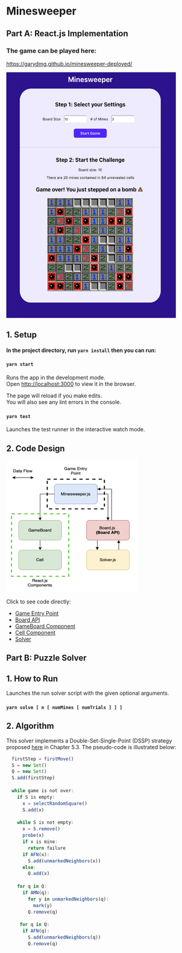 # Minesweeper
## Part A: React.js Implementation
### The game can be played here: 
https://garydmg.github.io/minesweeper-deployed/

<img src="https://github.com/Garydmg/minesweeper/blob/source/media/computer-view.png" width="450" height="650"/>

## 1. Setup
#### In the project directory, run `yarn install` then you can run:

#### `yarn start`

Runs the app in the development mode.<br />
Open [http://localhost:3000](http://localhost:3000) to view it in the browser.

The page will reload if you make edits.<br />
You will also see any lint errors in the console.

#### `yarn test`

Launches the test runner in the interactive watch mode.<br />

## 2. Code Design
<img src="https://github.com/Garydmg/minesweeper/blob/source/media/program-structure.png" width="350" height="350"/>

Click to see code directly:
* [Game Entry Point](https://github.com/Garydmg/minesweeper/blob/source/src/Minesweeper.js)
* [Board API](https://github.com/Garydmg/minesweeper/blob/source/src/Board.js)
* [GameBoard Component](https://github.com/Garydmg/minesweeper/blob/source/src/component/GameBoard.js)
* [Cell Component](https://github.com/Garydmg/minesweeper/blob/source/src/component/Cell.js)
* [Solver](https://github.com/Garydmg/minesweeper/blob/source/src/Solver.js)

## Part B: Puzzle Solver
## 1. How to Run
Launches the run solver script with the given optional arguments. <br />
#### `yarn solve [ n [ numMines [ numTrials ] ] ]`

## 2. Algorithm
This solver implements a Double-Set-Single-Point (DSSP) strategy proposed [here](https://dash.harvard.edu/bitstream/handle/1/14398552/BECERRA-SENIORTHESIS-2015.pdf?sequence=1) in Chapter 5.3. The pseudo-code is illustrated below:
```javascript
  firstStep = firstMove()
  S = new Set()
  Q = new Set()
  S.add(firstStep)
  
  while game is not over:
    if S is empty:
      x = selectRandomSquare()
      S.add(x)  
    
    while S is not empty:
      x = S.remove()
      probe(x)
      if x is mine:
        return failure
      if AFN(x):
        S.add(unmarkedNeighbors(x))
      else:
        Q.add(x)
    
    for q in Q:
      if AMN(q):
        for y in unmarkedNeighbors(q):
          mark(y)
        Q.remove(q)
     
     for q in Q:
      if AFN(q):
        S.add(unmarkedNeighbors(q))
        Q.remove(q)
 
        
    
```

